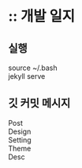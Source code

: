 # :: 개발 일지

## 실행

source ~/.bash   
jekyll serve

## 깃 커밋 메시지

Post  
Design  
Setting  
Theme  
Desc  
